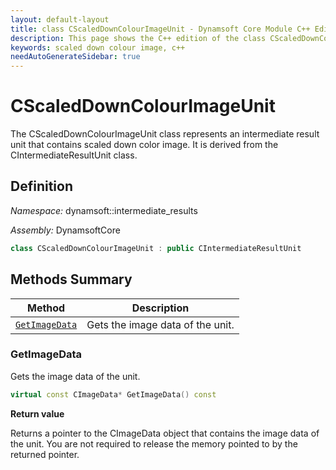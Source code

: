 ```yaml
---
layout: default-layout
title: class CScaledDownColourImageUnit - Dynamsoft Core Module C++ Edition API Reference
description: This page shows the C++ edition of the class CScaledDownColourImageUnit in Dynamsoft Core Module.
keywords: scaled down colour image, c++
needAutoGenerateSidebar: true
---
```


# CScaledDownColourImageUnit

The CScaledDownColourImageUnit class represents an intermediate result unit that contains scaled down color image. It is derived from the CIntermediateResultUnit class.

## Definition

*Namespace:* dynamsoft::intermediate_results

*Assembly:* DynamsoftCore

```cpp
class CScaledDownColourImageUnit : public CIntermediateResultUnit
```

## Methods Summary

| Method               | Description |
|----------------------|-------------|
| [`GetImageData`](#getimagedata) | Gets the image data of the unit.|

### GetImageData

Gets the image data of the unit.

```cpp
virtual const CImageData* GetImageData() const
```

**Return value**

Returns a pointer to the CImageData object that contains the image data of the unit. You are not required to release the memory pointed to by the returned pointer.
